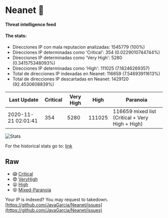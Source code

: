 # Neanet :hocho:
#### Threat intelligence feed
#### The stats:

- Direcciones IP con mala reputacion analizadas: 1545779 (100%)
- Direcciones IP determinadas como 'Critical':  354 (0.0229010744744%)
- Direcciones IP determinadas como 'Very High':  5280 (0.341575348093%)
- Direcciones IP determinadas como 'High':  111025 (7.18246269357)
- Total de direcciones IP indexadas en Neanet:  116659 (7.54693911613%)
- Total de direcciones IP descartadas en Neanet:  1429120 (92.4530608839%)

| Last Update | Critical | Very High | High | Paranoia |
| --- | --- | --- | --- | --- |
| 2020-11-21 02:01:41 | 354 | 5280 | 111025 | 116659 mixed list (Critical + Very High + High)|

![Stats](https://docs.google.com/spreadsheets/d/e/2PACX-1vSnaNMIXVabIpDJjufMlzH7poXnshF3mgd8Is1g9ytUEzVsP5my4Trn8f-xkoLLQ38xpL3HtmUexLo6/pubchart?oid=501124687&format=image)

For the historical stats go to: [link](/stats.csv)
## Raw
- :scream: [Critical](https://raw.githubusercontent.com/JavaGarcia/Neanet/master/blacklists/neanet_critical.txt)
- :fearful: [VeryHigh](https://raw.githubusercontent.com/JavaGarcia/Neanet/master/blacklists/neanet_veryHigh.txtt)
- :frowning: [High](https://raw.githubusercontent.com/JavaGarcia/Neanet/master/blacklists/neanet_high.txt)
- :dizzy_face: [Mixed-Paranoia](https://raw.githubusercontent.com/JavaGarcia/Neanet/master/blacklists/neanet_all.txt)


Your IP is indexed? You may request to takedown. [https://github.com/JavaGarcia/Neanet/issues](https://github.com/JavaGarcia/Neanet/issues)




















































































































































































































































































































































































































































































































































































































































































































































































































































































































































































































































































































































































































































































































































































































































































































































































































































































































































































































































































































































































































































































































































































































































































































































































